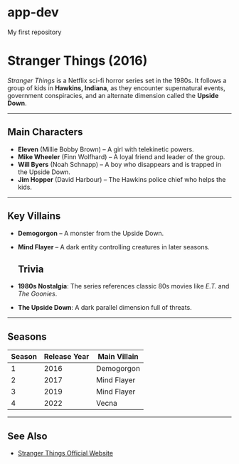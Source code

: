 # app-dev
My first repository 
# Stranger Things (2016)

*Stranger Things* is a Netflix sci-fi horror series set in the 1980s. It follows a group of kids in **Hawkins, Indiana**, as they encounter supernatural events, government conspiracies, and an alternate dimension called the **Upside Down**.

---

## Main Characters

- **Eleven** (Millie Bobby Brown) – A girl with telekinetic powers.
- **Mike Wheeler** (Finn Wolfhard) – A loyal friend and leader of the group.
- **Will Byers** (Noah Schnapp) – A boy who disappears and is trapped in the Upside Down.
- **Jim Hopper** (David Harbour) – The Hawkins police chief who helps the kids.

---

## Key Villains

- **Demogorgon** – A monster from the Upside Down.
- **Mind Flayer** – A dark entity controlling creatures in later seasons.
  ## Trivia

- **1980s Nostalgia**: The series references classic 80s movies like *E.T.* and *The Goonies*.
- **The Upside Down**: A dark parallel dimension full of threats.

---

## Seasons

| Season | Release Year | Main Villain      |
|--------|--------------|-------------------|
| 1      | 2016         | Demogorgon        |
| 2      | 2017         | Mind Flayer       |
| 3      | 2019         | Mind Flayer       |
| 4      | 2022         | Vecna             |

---

## See Also

- [Stranger Things Official Website](https://www.netflix.com/title/80057281)
